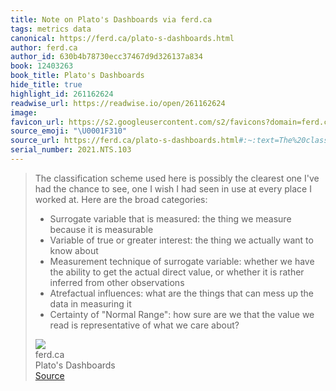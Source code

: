 ```yaml
---
title: Note on Plato's Dashboards via ferd.ca
tags: metrics data
canonical: https://ferd.ca/plato-s-dashboards.html
author: ferd.ca
author_id: 630b4b78730ecc37467d9d326137a834
book: 12403263
book_title: Plato's Dashboards
hide_title: true
highlight_id: 261162624
readwise_url: https://readwise.io/open/261162624
image:
favicon_url: https://s2.googleusercontent.com/s2/favicons?domain=ferd.ca
source_emoji: "\U0001F310"
source_url: https://ferd.ca/plato-s-dashboards.html#:~:text=The%20classification%20scheme,we%20care%20about%3F
serial_number: 2021.NTS.103
---
```

> The classification scheme used here is possibly the clearest one I've had the chance to see, one I wish I had seen in use at every place I worked at. Here are the broad categories:
> - Surrogate variable that is measured: the thing we measure because it is measurable
> - Variable of true or greater interest: the thing we actually want to know about
> - Measurement technique of surrogate variable: whether we have the ability to get the actual direct value, or whether it is rather inferred from other observations
> - Atrefactual influences: what are the things that can mess up the data in measuring it
> - Certainty of "Normal Range": how sure are we that the value we read is representative of what we care about?
> <div class="quoteback-footer"><div class="quoteback-avatar"><img class="mini-favicon" src="https://s2.googleusercontent.com/s2/favicons?domain=ferd.ca"></div><div class="quoteback-metadata"><div class="metadata-inner"><span style="display:none">FROM:</span><div aria-label="ferd.ca" class="quoteback-author"> ferd.ca</div><div aria-label="Plato's Dashboards" class="quoteback-title"> Plato's Dashboards</div></div></div><div class="quoteback-backlink"><a target="_blank" aria-label="go to the full text of this quotation" rel="noopener" href="https://ferd.ca/plato-s-dashboards.html#:~:text=The%20classification%20scheme,we%20care%20about%3F" class="quoteback-arrow"> Source</a></div></div>